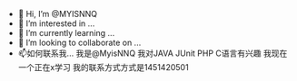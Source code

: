 - 👋 Hi, I’m @MYISNNQ
- 👀 I’m interested in ...
- 🌱 I’m currently learning ...
- 💞️ I’m looking to collaborate on ...
- 📫如何联系我...
我是@MyisNNQ
我对JAVA JUnit PHP C语言有兴趣
我现在一个正在x学习
我的联系方式方式是1451420501
<!---
MYISNNQ/MYISNNQ is a ✨ special ✨ repository because its `README.md` (this file) appears on your GitHub profile.
You can click the Preview link to take a look at your changes.
--->
